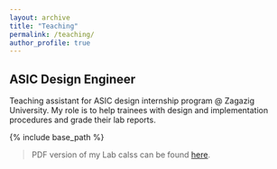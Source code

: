 ```yaml
---
layout: archive
title: "Teaching"
permalink: /teaching/
author_profile: true
---
```

## ASIC Design Engineer
Teaching assistant for ASIC design internship program @ Zagazig University. My role is to help trainees with design and implementation procedures and grade their lab reports.

{% include base_path %}
> PDF version of my Lab calss can be found [here](/files/ASIC_Design.pdf).

